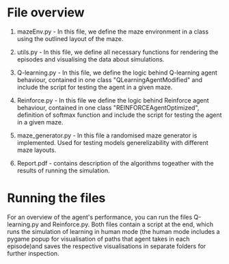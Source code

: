 # File overview
1. mazeEnv.py - In this file, we define the maze environment in a class using the outlined layout of the maze.
2. utils.py - In this file, we define all necessary functions for rendering the episodes and visualising the data about simulations.
3. Q-learning.py - In this file, we define the logic behind Q-learning agent behaviour, contained in one class "QLearningAgentModified" and include the script for testing the agent in a given maze.
4. Reinforce.py - In this file we define the logic behind Reinforce agent behaviour, contained in one class "REINFORCEAgentOptimized", definition of softmax function and include  the script for testing the agent in a given maze.
5. maze_generator.py - In this file a randomised maze generator is implemented. Used for testing models generelizability with different maze layouts.

6. Report.pdf - contains description of the algorithms togeather with the results of running the simulation.



# Running the files
For an overview of the agent's performance, you can run the files Q-learning.py and Reinforce.py. Both files contain a script at the end, which runs the simulation of learning in human mode (the human mode includes a pygame popup for visualisation of paths that agent takes in each episode)and saves the respective visualisations in separate folders for further inspection. 
